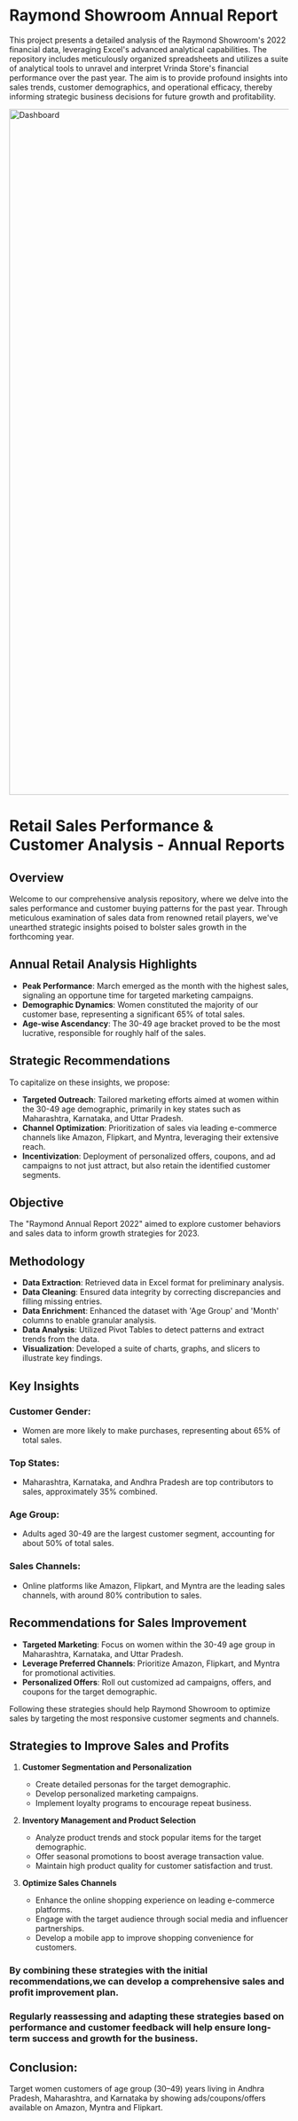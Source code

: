 # Raymond Showroom Annual Report
This project presents a detailed analysis of the Raymond Showroom's 2022 financial data, leveraging Excel's advanced analytical capabilities. The repository includes meticulously organized spreadsheets and utilizes a suite of analytical tools to unravel and interpret Vrinda Store's financial performance over the past year. The aim is to provide profound insights into sales trends, customer demographics, and operational efficacy, thereby informing strategic business decisions for future growth and profitability.

<img width="1237" alt="Dashboard" src="https://github.com/ManoharVit/Raymond-Annual-Report/assets/50493896/7e82b6e1-4398-4e4b-9510-5e9efafcf044">

# Retail Sales Performance & Customer Analysis - Annual Reports

## Overview

Welcome to our comprehensive analysis repository, where we delve into the sales performance and customer buying patterns for the past year. Through meticulous examination of sales data from renowned retail players, we've unearthed strategic insights poised to bolster sales growth in the forthcoming year.

## Annual Retail Analysis Highlights

- **Peak Performance**: March emerged as the month with the highest sales, signaling an opportune time for targeted marketing campaigns.
- **Demographic Dynamics**: Women constituted the majority of our customer base, representing a significant 65% of total sales.
- **Age-wise Ascendancy**: The 30-49 age bracket proved to be the most lucrative, responsible for roughly half of the sales.

## Strategic Recommendations

To capitalize on these insights, we propose:
- **Targeted Outreach**: Tailored marketing efforts aimed at women within the 30-49 age demographic, primarily in key states such as Maharashtra, Karnataka, and Uttar Pradesh.
- **Channel Optimization**: Prioritization of sales via leading e-commerce channels like Amazon, Flipkart, and Myntra, leveraging their extensive reach.
- **Incentivization**: Deployment of personalized offers, coupons, and ad campaigns to not just attract, but also retain the identified customer segments.

## Objective
The "Raymond Annual Report 2022" aimed to explore customer behaviors and sales data to inform growth strategies for 2023.

## Methodology
- **Data Extraction**: Retrieved data in Excel format for preliminary analysis.
- **Data Cleaning**: Ensured data integrity by correcting discrepancies and filling missing entries.
- **Data Enrichment**: Enhanced the dataset with 'Age Group' and 'Month' columns to enable granular analysis.
- **Data Analysis**: Utilized Pivot Tables to detect patterns and extract trends from the data.
- **Visualization**: Developed a suite of charts, graphs, and slicers to illustrate key findings.

## Key Insights

### Customer Gender:
- Women are more likely to make purchases, representing about 65% of total sales.
### Top States:
- Maharashtra, Karnataka, and Andhra Pradesh are top contributors to sales, approximately 35% combined.
### Age Group:
- Adults aged 30-49 are the largest customer segment, accounting for about 50% of total sales.
### Sales Channels:
- Online platforms like Amazon, Flipkart, and Myntra are the leading sales channels, with around 80% contribution to sales.

## Recommendations for Sales Improvement

- **Targeted Marketing**: Focus on women within the 30-49 age group in Maharashtra, Karnataka, and Uttar Pradesh.
- **Leverage Preferred Channels**: Prioritize Amazon, Flipkart, and Myntra for promotional activities.
- **Personalized Offers**: Roll out customized ad campaigns, offers, and coupons for the target demographic.

Following these strategies should help Raymond Showroom to optimize sales by targeting the most responsive customer segments and channels.

## Strategies to Improve Sales and Profits

1. **Customer Segmentation and Personalization**
   - Create detailed personas for the target demographic.
   - Develop personalized marketing campaigns.
   - Implement loyalty programs to encourage repeat business.

2. **Inventory Management and Product Selection**
   - Analyze product trends and stock popular items for the target demographic.
   - Offer seasonal promotions to boost average transaction value.
   - Maintain high product quality for customer satisfaction and trust.

3. **Optimize Sales Channels**
   - Enhance the online shopping experience on leading e-commerce platforms.
   - Engage with the target audience through social media and influencer partnerships.
   - Develop a mobile app to improve shopping convenience for customers.
     
### By combining these strategies with the initial recommendations,we can develop a comprehensive sales and profit improvement plan. 
### Regularly reassessing and adapting these strategies based on performance and customer feedback will help ensure long-term success and growth for the business.

## Conclusion:
Target women customers of age group (30–49) years living in Andhra Pradesh, Maharashtra, and Karnataka by showing ads/coupons/offers available on Amazon, Myntra and Flipkart.
